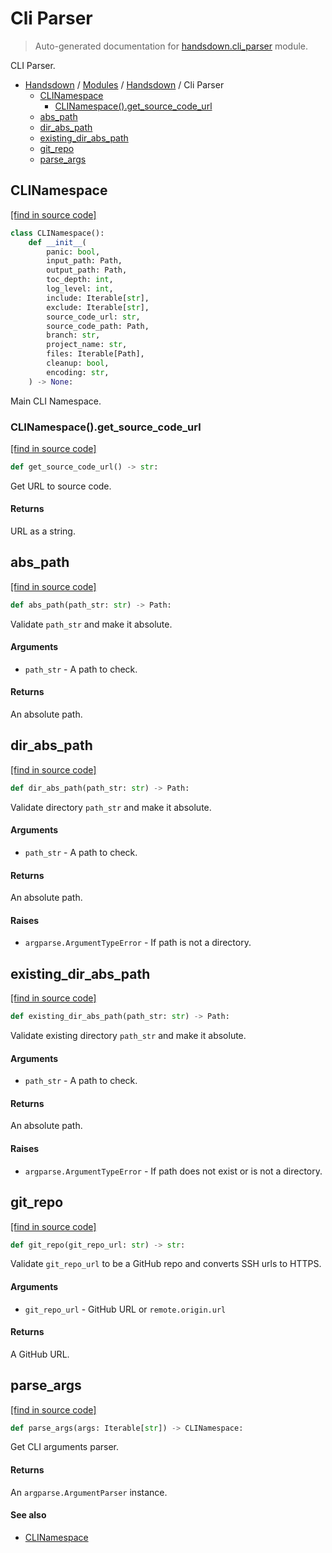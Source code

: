 # Cli Parser

> Auto-generated documentation for [handsdown.cli_parser](https://github.com/vemel/handsdown/blob/main/handsdown/cli_parser.py) module.

CLI Parser.

- [Handsdown](../README.md#-handsdown---python-documentation-generator) / [Modules](../MODULES.md#modules) / [Handsdown](index.md#handsdown) / Cli Parser
    - [CLINamespace](#clinamespace)
        - [CLINamespace().get_source_code_url](#clinamespaceget_source_code_url)
    - [abs_path](#abs_path)
    - [dir_abs_path](#dir_abs_path)
    - [existing_dir_abs_path](#existing_dir_abs_path)
    - [git_repo](#git_repo)
    - [parse_args](#parse_args)

## CLINamespace

[[find in source code]](https://github.com/vemel/handsdown/blob/main/handsdown/cli_parser.py#L16)

```python
class CLINamespace():
    def __init__(
        panic: bool,
        input_path: Path,
        output_path: Path,
        toc_depth: int,
        log_level: int,
        include: Iterable[str],
        exclude: Iterable[str],
        source_code_url: str,
        source_code_path: Path,
        branch: str,
        project_name: str,
        files: Iterable[Path],
        cleanup: bool,
        encoding: str,
    ) -> None:
```

Main CLI Namespace.

### CLINamespace().get_source_code_url

[[find in source code]](https://github.com/vemel/handsdown/blob/main/handsdown/cli_parser.py#L53)

```python
def get_source_code_url() -> str:
```

Get URL to source code.

#### Returns

URL as a string.

## abs_path

[[find in source code]](https://github.com/vemel/handsdown/blob/main/handsdown/cli_parser.py#L102)

```python
def abs_path(path_str: str) -> Path:
```

Validate `path_str` and make it absolute.

#### Arguments

- `path_str` - A path to check.

#### Returns

An absolute path.

## dir_abs_path

[[find in source code]](https://github.com/vemel/handsdown/blob/main/handsdown/cli_parser.py#L115)

```python
def dir_abs_path(path_str: str) -> Path:
```

Validate directory `path_str` and make it absolute.

#### Arguments

- `path_str` - A path to check.

#### Returns

An absolute path.

#### Raises

- `argparse.ArgumentTypeError` - If path is not a directory.

## existing_dir_abs_path

[[find in source code]](https://github.com/vemel/handsdown/blob/main/handsdown/cli_parser.py#L134)

```python
def existing_dir_abs_path(path_str: str) -> Path:
```

Validate existing directory `path_str` and make it absolute.

#### Arguments

- `path_str` - A path to check.

#### Returns

An absolute path.

#### Raises

- `argparse.ArgumentTypeError` - If path does not exist or is not a directory.

## git_repo

[[find in source code]](https://github.com/vemel/handsdown/blob/main/handsdown/cli_parser.py#L74)

```python
def git_repo(git_repo_url: str) -> str:
```

Validate `git_repo_url` to be a GitHub repo and converts SSH urls to HTTPS.

#### Arguments

- `git_repo_url` - GitHub URL or `remote.origin.url`

#### Returns

A GitHub URL.

## parse_args

[[find in source code]](https://github.com/vemel/handsdown/blob/main/handsdown/cli_parser.py#L155)

```python
def parse_args(args: Iterable[str]) -> CLINamespace:
```

Get CLI arguments parser.

#### Returns

An `argparse.ArgumentParser` instance.

#### See also

- [CLINamespace](#clinamespace)
